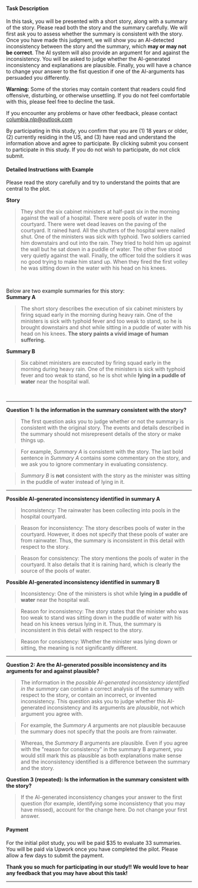 #### Task Description
In this task, you will be presented with a short story, along with a summary of the story. Please read both the story and the summary carefully. We will first ask you to assess whether the summary is consistent with the story. Once you have made this judgment, we will show you an AI-detected inconsistency between the story and the summary, which **may or may not be correct**. The AI system will also provide an argument for and against the inconsistency. You will be asked to judge whether the AI-generated inconsistency and explanations are plausible. Finally, you will have a chance to change your answer to the fist question if one of the AI-arguments has persuaded you differently.

**Warning:** Some of the stories may contain content that readers could find offensive, disturbing, or otherwise unsettling. If you do not feel comfortable with this, please feel free to decline the task.

If you encounter any problems or have other feedback, please contact columbia.nlp@outlook.com

By participating in this study, you confirm that you are (1) 18 years or older, (2) currently residing in the US, and (3) have read and understand the information above and agree to participate. By clicking submit you consent to participate in this study. If you do not wish to participate, do not click submit.

#### Detailed Instructions with Example
Please read the story carefully and try to understand the points that are central to the plot. 

**Story**
>They shot the six cabinet ministers at half-past six in the morning against the wall of a hospital. There were pools of water in the courtyard. There were wet dead leaves on the paving of the courtyard. It rained hard. All the shutters of the hospital were nailed shut. One of the ministers was sick with typhoid. Two soldiers carried him downstairs and out into the rain. They tried to hold him up against the wall but he sat down in a puddle of water. The other five stood very quietly against the wall. Finally, the officer told the soldiers it was no good trying to make him stand up. When they fired the first volley he was sitting down in the water with his head on his knees.

&nbsp;

Below are two example summaries for this story:\
**Summary A**
>The short story describes the execution of six cabinet ministers by firing squad early in the morning during heavy rain. One of the ministers is sick with typhoid fever and too weak to stand, so he is brought downstairs and shot while sitting in a puddle of water with his head on his knees. **The story paints a vivid image of human suffering.**

**Summary B**
>Six cabinet ministers are executed by firing squad early in the morning during heavy rain. One of the ministers is sick with typhoid fever and too weak to stand, so he is shot while **lying in a puddle of water** near the hospital wall.

&nbsp;

---

**Question 1: Is the information in the summary consistent with the story?**
>The first question asks you to judge whether or not the summary is consistent with the original story. The events and details described in the summary should not misrepresent details of the story or make things up.

>For example, *Summary A* is consistent with the story. The last bold sentence in *Summary A* contains some commentary on the story, and we ask you to ignore commentary in evaluating consistency.

>*Summary B* is **not** consistent with the story as the minister was sitting in the puddle of water instead of lying in it.

---

**Possible AI-generated inconsistency identified in summary A**
>Inconsistency: The rainwater has been collecting into pools in the hospital courtyard. 

>Reason for inconsistency: The story describes pools of water in the courtyard. However, it does not specify that these pools of water are from rainwater. Thus, the summary is inconsistent in this detail with respect to the story.

>Reason for consistency: The story mentions the pools of water in the courtyard. It also details that it is raining hard, which is clearly the source of the pools of water.

**Possible AI-generated inconsistency identified in summary B**
>Inconsistency: One of the ministers is shot while **lying in a puddle of water** near the hospital wall.

>Reason for inconsistency: The story states that the minister who was too weak to stand was sitting down in the puddle of water with his head on his knees versus lying in it. Thus, the summary is inconsistent in this detail with respect to the story.

>Reason for consistency: Whether the minister was lying down or sitting, the meaning is not significantly different.

---

**Question 2: Are the AI-generated possible inconsistency and its arguments for and against plausible?**
>The information in the *possible AI-generated inconsistency identified in the summary* can contain a correct analysis of the summary with respect to the story, or contain an incorrect, or invented inconsistency. This question asks you to judge whether this AI-generated inconsistency and its arguments are *plausible*, not which argument you agree with.

>For example, the *Summary A* arguments are not plausible becauuse the summary does not specify that the pools are from rainwater.

>Whereas, the *Summary B* arguments are plausible. Even if you agree with the "reason for consistency" in the summary B argument, you would still mark this as plausible as both explanations make sense and the inconsistency identified is a difference between the summary and the story.

**Question 3 (repeated): Is the information in the summary consistent with the story?**
>If the AI-generated inconsistency changes your answer to the first question (for example, identifying some inconsistency that you may have missed), account for the change here. Do not change your first answer.

#### Payment
For the initial pilot study, you will be paid $35 to evaluate 33 summaries. You will be paid via Upwork once you have completed the pilot. Please allow a few days to submit the payment. 

**Thank you so much for participating in our study!! We would love to hear any feedback that you may have about this task!**

---
